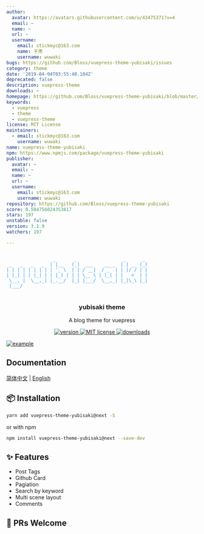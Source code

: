 ```yaml
---
author:
  avatar: https://avatars.githubusercontent.com/u/43475371?v=4
  email: ~
  name: ~
  url: ~
  username:
    email: stickmyc@163.com
    name: 子肃
    username: wuwaki
bugs: https://github.com/Bloss/vuepress-theme-yubisaki/issues
category: theme
date: '2019-04-04T03:55:48.104Z'
deprecated: false
description: vuepress-theme
downloads: ~
homepage: https://github.com/Bloss/vuepress-theme-yubisaki/blob/master/README.md
keywords:
  - vuepress
  - theme
  - vuepress-theme
license: MIT License
maintainers:
  - email: stickmyc@163.com
    username: wuwaki
name: vuepress-theme-yubisaki
npm: https://www.npmjs.com/package/vuepress-theme-yubisaki
publisher:
  avatar: ~
  email: ~
  name: ~
  url: ~
  username:
    email: stickmyc@163.com
    username: wuwaki
repository: https://github.com/Bloss/vuepress-theme-yubisaki
score: 0.504756024353817
stars: 197
unstable: false
version: 3.1.9
watchers: 197

---
```


<pre>
<code style="color: #1890ff">
                 _       _                 _      _
 _   _   _   _  | |__   (_)  ___    __ _  | | __ (_)
| | | | | | | | | '_ \  | | / __|  / _` | | |/ / | |
| |_| | | |_| | | |_) | | | \__ \ | (_| | |   <  | |
 \__, |  \__,_| |_.__/  |_| |___/  \__,_| |_|\_\ |_|
 |___/
</code>
</pre>

<p align="center">
  <!-- <a href="https://wuwaki.me/yubisaki/intro.html">
    <img src="https://blog-1252181333.cos.ap-shanghai.myqcloud.com/blog/yubisaki.png" alt="Logo">
  </a> -->
  <h3 align="center">yubisaki theme</h3>
  <p align="center">A blog theme for vuepress</p>
</p>

<p align="center">
  <a href="https://www.npmjs.com/package/vuepress-theme-yubisaki">
    <img src="https://img.shields.io/npm/v/vuepress-theme-yubisaki.svg?style=flat-square" alt="version">
  </a>
  <a href="https://github.com/Yubisaki/vuepress-theme-yubisaki/blob/master/LICENSE">
    <img src="https://img.shields.io/npm/l/vuepress-theme-yubisaki.svg?style=flat-square" alt="MIT license">
  </a>
  <a href="https://npmcharts.com/compare/vuepress-theme-yubisaki">
    <img src="https://img.shields.io/npm/dm/vuepress-theme-yubisaki.svg?style=flat-square" alt="downloads">
  </a>
</p>

<p>
  <a href="https://wuwaki.me/yubisaki/intro.html">
    <img src="https://blog-1252181333.cos.ap-shanghai.myqcloud.com/blog/example.png" alt="example" />
  </a>
</p>


## Documentation

[简体中文](https://wuwaki.me/yubisaki/next.html) | [English](https://wuwaki.me/yubisaki/next-en.html)

## 📦 Installation

```bash
yarn add vuepress-theme-yubisaki@next -S
```
or with npm
```bash
npm install vuepress-theme-yubisaki@next --save-dev
```

## ✨ Features

- Post Tags
- Github Card
- Pagiation
- Search by keyword
- Multi scene layout
- Comments

## 🤝 PRs Welcome